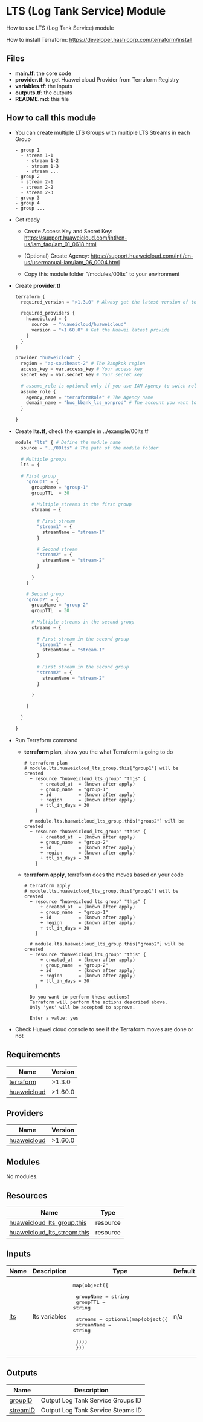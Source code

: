 # LTS (Log Tank Service) Module

How to use LTS (Log Tank Service) module

How to install Terraform: https://developer.hashicorp.com/terraform/install

## Files

- **main.tf**: the core code
- **provider.tf**: to get Huawei cloud Provider from Terraform Registry
- **variables.tf**: the inputs
- **outputs.tf**: the outputs
- **README.md**: this file

## How to call this module

- You can create multiple LTS Groups with multiple LTS Streams in each Group 

  ```
  - group 1
  	- stream 1-1
      - stream 1-2
      - stream 1-3
      - stream ...
  - group 2
  	- stream 2-1
  	- stream 2-2
  	- stream 2-3
  - group 3
  - group 4
  - group ...
  ```



- Get ready

  - Create Access Key and Secret Key: https://support.huaweicloud.com/intl/en-us/iam_faq/iam_01_0618.html

  - (Optional) Create Agency: https://support.huaweicloud.com/intl/en-us/usermanual-iam/iam_06_0004.html 

  - Copy this module folder "/modules/00lts" to your environment

    

- Create **provider.tf**

  ```python
  terraform {
    required_version = ">1.3.0" # Alwasy get the latest version of terraform
  
    required_providers {
      huaweicloud = {
        source  = "huaweicloud/huaweicloud"
        version = ">1.60.0" # Get the Huawei latest provide
      }
    }
  }
  
  provider "huaweicloud" {
    region = "ap-southeast-2" # The Bangkok region
    access_key = var.access_key # Your access key
    secret_key = var.secret_key # Your secret key
      
    # assume_role is optional only if you use IAM Agency to swich role to other accounts
    assume_role {
      agency_name = "terraformRole" # The Agency name
      domain_name = "hwc_kbank_lcs_nonprod" # The account you want to access
    }
      
  }
  ```

  

- Create **lts.tf**, check the example in ../example/00lts.tf

  ```python
  module "lts" { # Define the module name
    source = "../00lts" # The path of the module folder
      
    # Multiple groups
    lts = {
        
  	# First group
      "group1" = { 		
        groupName = "group-1"
        groupTTL  = 30
          
        # Multiple streams in the first group
        streams = {  
            
          # First stream
          "stream1" = { 
            streamName = "stream-1"
          }
            
          # Second stream
          "stream2" = { 
            streamName = "stream-2"
          }
            
        }
      }
  
      # Second group
      "group2" = {
        groupName = "group-2"
        groupTTL  = 30
          
        # Multiple streams in the second group
        streams = {
            
          # First stream in the second group
          "stream1" = {
            streamName = "stream-1"
          }
            
          # First stream in the second group
          "stream2" = {
            streamName = "stream-2"
          }
            
        }
          
      }
  
    }
      
  }
  ```

  

- Run Terraform command

  - **terraform plan**, show you the what Terraform is going to do

    ```shell
    # terraform plan
    # module.lts.huaweicloud_lts_group.this["group1"] will be created
      + resource "huaweicloud_lts_group" "this" {
          + created_at  = (known after apply)
          + group_name  = "group-1"
          + id          = (known after apply)
          + region      = (known after apply)
          + ttl_in_days = 30
        }
    
      # module.lts.huaweicloud_lts_group.this["group2"] will be created
      + resource "huaweicloud_lts_group" "this" {
          + created_at  = (known after apply)
          + group_name  = "group-2"
          + id          = (known after apply)
          + region      = (known after apply)
          + ttl_in_days = 30
        }
    ```

  - **terraform apply**, terraform does the moves based on your code

    ```shell
    # terraform apply
    # module.lts.huaweicloud_lts_group.this["group1"] will be created
      + resource "huaweicloud_lts_group" "this" {
          + created_at  = (known after apply)
          + group_name  = "group-1"
          + id          = (known after apply)
          + region      = (known after apply)
          + ttl_in_days = 30
        }
    
      # module.lts.huaweicloud_lts_group.this["group2"] will be created
      + resource "huaweicloud_lts_group" "this" {
          + created_at  = (known after apply)
          + group_name  = "group-2"
          + id          = (known after apply)
          + region      = (known after apply)
          + ttl_in_days = 30
        }
        
      Do you want to perform these actions?
      Terraform will perform the actions described above.
      Only 'yes' will be accepted to approve.
    
      Enter a value: yes
    ```

- Check Huawei cloud console to see if the Terraform moves are done or not

## Requirements

| Name | Version |
|------|---------|
| <a name="requirement_terraform"></a> [terraform](#requirement\_terraform) | >1.3.0 |
| <a name="requirement_huaweicloud"></a> [huaweicloud](#requirement\_huaweicloud) | >1.60.0 |

## Providers

| Name | Version |
|------|---------|
| <a name="provider_huaweicloud"></a> [huaweicloud](#provider\_huaweicloud) | >1.60.0 |

## Modules

No modules.

## Resources

| Name | Type |
|------|------|
| [huaweicloud_lts_group.this](https://registry.terraform.io/providers/huaweicloud/huaweicloud/latest/docs/resources/lts_group) | resource |
| [huaweicloud_lts_stream.this](https://registry.terraform.io/providers/huaweicloud/huaweicloud/latest/docs/resources/lts_stream) | resource |

## Inputs

| Name | Description | Type | Default | Required |
|------|-------------|------|---------|:--------:|
| <a name="input_lts"></a> [lts](#input\_lts) | lts variables | <pre>map(object({<br><br>    groupName = string<br>    groupTTL = string<br><br>    streams = optional(map(object({<br>      streamName = string<br><br>    }))) <br>  }))</pre> | n/a | yes |

## Outputs

| Name | Description |
|------|-------------|
| <a name="output_groupID"></a> [groupID](#output\_groupID) | Output Log Tank Service Groups ID |
| <a name="output_streamID"></a> [streamID](#output\_streamID) | Output Log Tank Service Steams ID |
